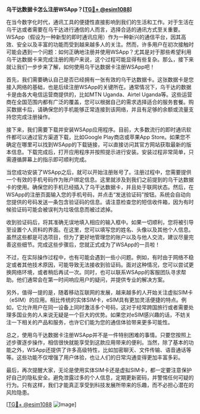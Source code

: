 **乌干达数据卡怎么注册WSApp？[[TG💪+ @esim1088](https://t.me/s/esim1088)]**

在当今数字化时代，通讯工具的便捷性直接影响到我们的生活和工作。对于生活在乌干达或者需要在乌干达进行通信的人而言，选择合适的通讯方式至关重要。WSApp（假设为一种新型的即时通讯应用）作为一种新兴的通信平台，因其高效、安全以及丰富的功能而受到越来越多人的关注。然而，许多用户在初次接触时可能会遇到一个问题：如何正确地注册并使用WSApp？尤其是对于那些希望利用乌干达数据卡来完成注册的用户来说，这个过程可能显得有些复杂。那么，接下来就让我们一步步来了解，如何使用乌干达数据卡注册WSApp吧！

首先，我们需要确认自己是否已经拥有一张有效的乌干达数据卡。这张数据卡是您接入网络的基础，也是后续注册WSApp的关键所在。通常情况下，乌干达的数据卡是由各大电信运营商提供的，比如MTN Uganda、Airtel Uganda等。这些运营商在全国范围内都有广泛的覆盖，您可以根据自己的需求选择适合的服务套餐。购买数据卡后，请确保您的手机能够正常连接到该网络，并且有足够的余额或流量支持您完成注册操作。

接下来，我们需要下载并安装WSApp应用程序。目前，大多数流行的即时通讯软件都可以通过官方渠道下载，比如Google Play商店或苹果App Store。如果您不确定在哪里可以找到WSApp的下载链接，可以直接访问其官方网站获取最新的版本信息。下载完成后，打开应用程序并按照提示进行安装。安装过程非常简单，只需遵循屏幕上的指示即可顺利完成。

当您成功安装了WSApp之后，就可以开始注册账号了。注册过程中，您需要提供一个有效的手机号码作为账户绑定信息。这里就涉及到我们之前提到的乌干达数据卡的使用。确保您的手机已经插入了乌干达数据卡，并且处于联网状态。然后，在WSApp的注册页面输入您的手机号码，并点击“发送验证码”按钮。系统会自动向您提供的号码发送一条包含验证码的信息。请注意检查您的短信收件箱，因为有时候验证码可能会被误判为垃圾信息而被过滤掉。

收到验证码后，将其准确无误地填入相应的输入框中。如果一切顺利，您将被引导至设置个人资料的界面。在这里，您可以填写您的姓名、头像以及其他个人信息。虽然这些都是可选项目，但为了更好地管理您的账户以及与他人交流，建议尽量完善这些细节。完成这些步骤后，您就正式成为了WSApp的一员啦！

不过，在实际操作过程中，也有可能会遇到一些小问题。例如，有时由于网络不稳定或者其他技术原因，可能导致无法接收到验证码。面对这种情况，您可以尝试更换网络环境，或者稍后再试一次。同时，也可以联系WSApp的客服团队寻求帮助。他们通常会在第一时间响应用户的疑问，并提供专业的解决方案。

另外，值得一提的是，随着移动互联网的发展，越来越多的人开始关注虚拟SIM卡（eSIM）的应用。相比传统的实体SIM卡，eSIM具有更加灵活便捷的特点。例如，它允许用户在同一设备上同时激活多个号码，这对于经常跨国旅行或者需要处理多国业务的人来说无疑是一个巨大的优势。如果您对eSIM感兴趣的话，不妨关注一下相关的产品和服务，也许它们能为您的通信体验带来更多可能性。

总之，使用乌干达数据卡注册WSApp并不是一件特别困难的事情。只要您按照上述步骤逐步操作，相信很快就能享受到这款应用带来的便利。当然，除了基本的功能之外，WSApp还提供了许多高级特性，比如加密聊天、文件传输、语音通话等等。这些功能不仅增强了用户体验，也让人们的日常沟通变得更加丰富多彩。

最后，再次提醒大家，无论是使用实体SIM卡还是虚拟SIM卡，都一定要注意保护好自己的隐私安全。避免泄露过多的个人信息，定期更新密码，并警惕任何可疑的行为。只有这样，我们才能真正享受到科技发展所带来的乐趣，而不必担心潜在的风险隐患。

[[TG💪+ @esim1088](https://t.me/s/esim1088) ![Image](https://i.postimg.cc/4NQfJmqS/Snipaste-2025-05-13-00-14-12.png)]
